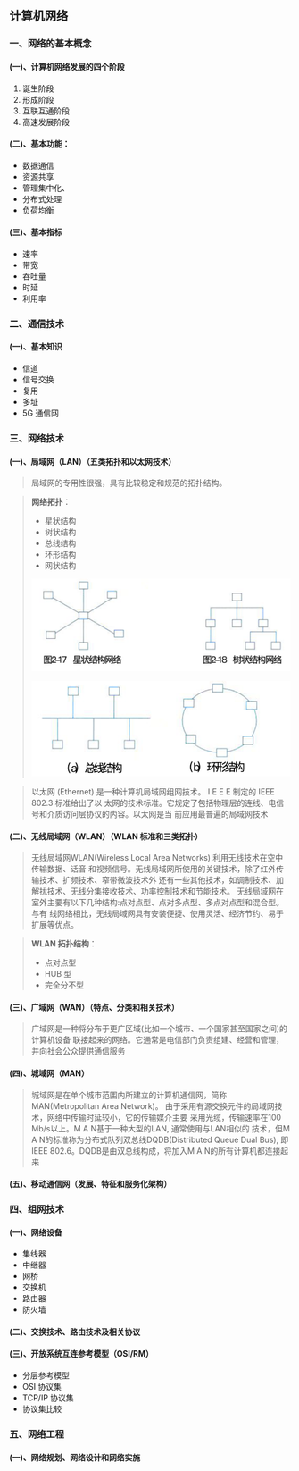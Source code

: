 ## 计算机网络

### 一、网络的基本概念

#### (一)、计算机网络发展的四个阶段

1. 诞生阶段
2. 形成阶段
3. 互联互通阶段
4. 高速发展阶段

#### (二)、基本功能：

- 数据通信
- 资源共享
- 管理集中化、
- 分布式处理
- 负荷均衡

#### (三)、基本指标

- 速率
- 带宽
- 吞吐量
- 时延
- 利用率

### 二、通信技术

#### (一)、基本知识

- 信道
- 信号交换
- 复用
- 多址
- 5G 通信网



### 三、网络技术

#### (一)、局域网（LAN）（五类拓扑和以太网技术）

> 局域网的专用性很强，具有比较稳定和规范的拓扑结构。

> **网络拓扑**：
>
> - 星状结构
> - 树状结构
> - 总线结构
> - 环形结构
> - 网状结构
>
> ![](../../.images/202502/261042.png)
>
> ![](../../.images/202502/261043.png)

> 以太网 (Ethernet) 是一种计算机局域网组网技术。 I E E E 制定的 IEEE 802.3 标准给出了以 太网的技术标准。它规定了包括物理层的连线、电信号和介质访问层协议的内容。以太网是当 前应用最普遍的局域网技术

#### (二)、无线局域网（WLAN）（WLAN 标准和三类拓扑）

> 无线局域网WLAN(Wireless Local Area Networks) 利用无线技术在空中传输数据、话音 和视频信号。无线局域网所使用的关键技术，除了红外传输技术、扩频技术、窄带微波技术外 还有一些其他技术，如调制技术、加解扰技术、无线分集接收技术、功率控制技术和节能技术。 无线局域网在室外主要有以下几种结构:点对点型、点对多点型、多点对点型和混合型。与有 线网络相比，无线局域网具有安装便捷、使用灵活、经济节约、易于扩展等优点。

> **WLAN 拓扑结构**：
>
> - 点对点型
> - HUB 型
> - 完全分不型

#### (三)、广域网（WAN）（特点、分类和相关技术）

> 广域网是一种将分布于更广区域(比如一个城市、一个国家甚至国家之间)的计算机设备 联接起来的网络。它通常是电信部门负责组建、经营和管理，并向社会公众提供通信服务

#### (四)、城域网（MAN）

> 城域网是在单个城市范围内所建立的计算机通信网，简称MAN(Metropolitan Area Network)。 由于采用有源交换元件的局域网技术，网络中传输时延较小，它的传输媒介主要 采用光缆，传输速率在100 Mb/s以上。M A N基于一种大型的LAN, 通常使用与LAN相似的 技术，但M A N的标准称为分布式队列双总线DQDB(Distributed Queue Dual Bus), 即IEEE 802.6。DQDB是由双总线构成，将加入M A N的所有计算机都连接起来

#### (五)、移动通信网（发展、特征和服务化架构）



### 四、组网技术

#### (一)、网络设备

- 集线器
- 中继器
- 网桥
- 交换机
- 路由器
- 防火墙

#### (二)、交换技术、路由技术及相关协议

#### (三)、开放系统互连参考模型（OSI/RM）

- 分层参考模型
- OSI 协议集
- TCP/IP 协议集
- 协议集比较



### 五、网络工程

#### (一)、网络规划、网络设计和网络实施

